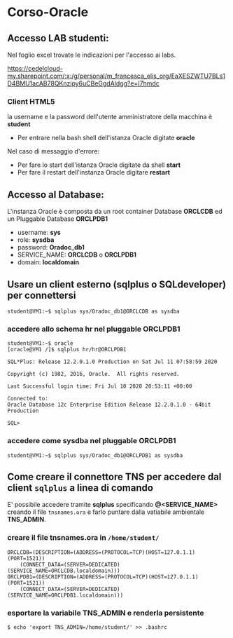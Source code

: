 # Corso-Oracle
## Accesso LAB studenti:
Nel foglio excel trovate le indicazioni per l'accesso ai labs.

https://cedelcloud-my.sharepoint.com/:x:/g/personal/m_francesca_elis_org/EaXESZWTU7BLs1D4BMU1acAB78QKnzipy6uCBeGgdAldgg?e=I7hmdc

### Client HTML5

la username e la password dell'utente amministratore della macchina è **student**

- Per entrare nella bash shell dell'istanza Oracle digitate **oracle**

Nel caso di messaggio d'errore:
- Per fare lo start dell'istanza Oracle digitate da shell **start**
- Per fare il restart dell'instanza Oracle digitare **restart**

## Accesso al Database:

L'instanza Oracle è composta da un root container Database **ORCLCDB** ed un Pluggable Database **ORCLPDB1**

- username: **sys**
- role: **sysdba**
- password: **Oradoc_db1**
- SERVICE_NAME: **ORCLCDB** o **ORCLPDB1**
- domain: **localdomain**

## Usare un client esterno (sqlplus o SQLdeveloper) per connettersi
```
student@VM1:~$ sqlplus sys/Oradoc_db1@ORCLCDB as sysdba
```
### accedere allo schema hr nel pluggable ORCLPDB1
```
student@VM1:~$ oracle
[oracle@VM1 /]$ sqlplus hr/hr@ORCLPDB1

SQL*Plus: Release 12.2.0.1.0 Production on Sat Jul 11 07:58:59 2020

Copyright (c) 1982, 2016, Oracle.  All rights reserved.

Last Successful login time: Fri Jul 10 2020 20:53:11 +00:00

Connected to:
Oracle Database 12c Enterprise Edition Release 12.2.0.1.0 - 64bit Production

SQL>

```
### accedere come sysdba nel pluggable  ORCLPDB1
```
student@VM1:~$ sqlplus sys/Oradoc_db1@ORCLPDB1 as sysdba
```

## Come creare il connettore TNS per accedere dal client ``sqlplus`` a linea di comando

E' possibile accedere tramite **sqlplus** specificando **@<SERVICE_NAME>** creando il file  ``tnsnames.ora`` e farlo puntare dalla vatiabile ambientale **TNS_ADMIN**.

### creare il file **tnsnames.ora** in ``/home/student/``
```
ORCLCDB=(DESCRIPTION=(ADDRESS=(PROTOCOL=TCP)(HOST=127.0.1.1)(PORT=1521))
    (CONNECT_DATA=(SERVER=DEDICATED)(SERVICE_NAME=ORCLCDB.localdomain)))
ORCLPDB1=(DESCRIPTION=(ADDRESS=(PROTOCOL=TCP)(HOST=127.0.1.1)(PORT=1521))
    (CONNECT_DATA=(SERVER=DEDICATED)(SERVICE_NAME=ORCLPDB1.localdomain)))
```
### esportare la variabile TNS_ADMIN e renderla persistente
```
$ echo 'export TNS_ADMIN=/home/student/' >> .bashrc
```
